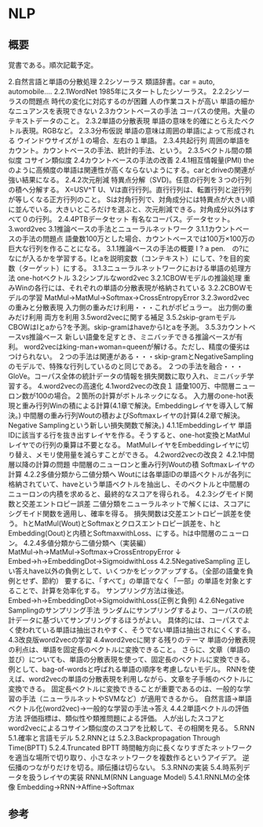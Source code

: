 # NLP

## 概要
覚書である。順次記載予定。  


2.自然言語と単語の分散処理
    2.2シソーラス
        類語辞書。car = auto, automobile....
        2.2.1WordNet
            1985年にスタートしたシソーラス。
        2.2.2シソーラスの問題点
            時代の変化に対応するのが困難
            人の作業コストが高い
            単語の細かなニュアンスを表現できない
    2.3カウントベースの手法
        コーパスの使用。大量のテキストデータのこと。
        2.3.2単語の分散表現
            単語の意味を的確にとらえたベクトル表現。RGBなど。
        2.3.3分布仮説
            単語の意味は周囲の単語によって形成される
            ウインドウサイズが１の場合、左右の１単語。
        2.3.4共起行列
            周囲の単語をカウント。カウントベースの手法、統計的手法、という。
        2.3.5ベクトル間の類似度
            コサイン類似度
    2.4カウントベースの手法の改善
        2.4.1相互情報量(PMI)
            theのように高頻度の単語は関連性が高くならないようにする。carとdriveの関連が強い結果になる。
        2.4.2次元削減
            特異点分解（SVD)。任意の行列を３つの行列の積へ分解する。
            X=USV^T
            U、Vは直行行列。直行行列は、転置行列と逆行列が等しくなる正方行列のこと。
            Sは対角行列で、対角成分には特異点が大きい順に並んでいる。大きいところだけを選ぶと、次元削減できる。対角成分以外はすべて０の行列。
        2.4.4PTBデータセット
            有名なコーパス。データセット。
3.word2vec
    3.1推論ベースの手法とニューラルネットワーク
        3.1.1カウントベースの手法の問題点
            語彙数100万とした場合、カウントベースでは100万×100万の巨大な行列を作ることになる。
        3.1.1推論ベースの手法の概要
            I ? a pen.　の?になにが入るかを学習する。Iとaを説明変数（コンテキスト）にして、?を目的変数（ターゲット）にする。
        3.1.3ニューラルネットワークにおける単語の処理方法
            one-hotベクトル
    3.2シンプルなword2vec
        3.2.1CBOWモデルの推論処理
            重みWinの各行には、それぞれの単語の分散表現が格納されている
        3.2.2CBOWモデルの学習
            MatMul→MatMul→Softmax→CrossEntropyError
        3.2.3word2vecの重みと分散表現
            入力側の重みだけ利用・・・これがポピュラー。
            出力側の重みだけ利用
            両方を利用
    3.5word2vecに関する補足
        3.5.2skip-gramモデル
            CBOWはIとaから?を予測。skip-gramはhaveからIとaを予測。
        3.5.3カウントベースvs推論ベース
            新しい語彙を足すとき、ミニバッチできる推論ベースが有利。
            word2vecはking-man+woman=queenが解ける。ただし、精度の優劣はつけられない。
            ２つの手法は関連がある・・・skip-gramとNegativeSamplingのモデルで、特殊な行列しているのと同じである。
            ２つの手法を融合・・・GloVe。コーパス全体の統計データの情報を損失関数に取り入れ、ミニバッチ学習する。
4.word2vecの高速化
    4.1word2vecの改良１
        語彙100万、中間層ニューロン数が100の場合。２箇所の計算がボトルネックになる。
            入力層のone-hot表現と重み行列Winの積による計算(4.1章で解決。Embeddingレイヤを導入して解決。)
            中間層の重み行列Woutの積およびSoftmaxレイヤの計算(4.2章で解決。Negative Samplingという新しい損失関数で解決。)
        4.1.1Embeddingレイヤ
            単語IDに該当する行を抜き出すレイヤを作る。そうすると、one-hot変換とMatMulレイヤでの行列の乗算は不要となる。
            MatMulレイヤをEmbeddingレイヤに切り替え、メモリ使用量を減らすことができる。
    4.2word2vecの改良２
        4.2.1中間層以降の計算の問題
            中間層のニューロンと重み行列Woutの積
            Softmaxレイヤの計算
        4.2.2多値分類から二値分類へ
            Woutには各単語IDの単語ベクトルが各列に格納されていて、haveという単語ベクトルを抽出し、そのベクトルと中間層のニューロンの内積を求めると、最終的なスコアを得られる。
        4.2.3シグモイド関数と交差エントロピー誤差
            二値分類をニューラルネットで解くには、スコアにシグモイド関数を適用し、確率を得る。
            損失関数は交差エントロピー誤差を使う。
            hとMatMul(Wout)とSoftmaxとクロスエントロピー誤差を、hとEmbedding(Oout)と内積とSoftmaxwithLoss、にする。hは中間層のニューロン。
        4.2.4多値分類から二値分類へ（実装編）
            MatMul→h→MatMul→Softmax→CrossEntropyError
                ↓
            Embed→h→EmbeddingDot→SigmoidwithLoss
        4.2.5NegativeSampling
            正しい答えhave以外の負例として、いくつかをピックアップする。（全部の語彙を負例とせず、節約）
            要するに、「すべて」の単語でなく「一部」の単語を対象とすることで、計算を効率化する。
            サンプリング方法は後述。
            Embed→h→EmbeddingDot→SigmoidwithLoss(正例と負例)
        4.2.6Negative Samplingのサンプリング手法
            ランダムにサンプリングするより、コーパスの統計データに基づいてサンプリングするほうがよい。
            具体的には、コーパスでよく使われている単語は抽出されやすく、そうでない単語は抽出されにくくする。
    4.3改良版word2vecの学習
    4.4word2vecに関する残りのテーマ
        単語の分散表現の利点は、単語を固定長のベクトルに変換できること。
        さらに、文章（単語の並び）についても、単語の分散表現を使って、固定長のベクトルに変換できる。
            例として、bag-of-wordsと呼ばれる単語の順序を考慮しないモデル。
        RNNを使えば、word2vecの単語の分散表現を利用しながら、文章を子手帳のベクトルに変換できる。
        固定長ベクトルに変換できることが重要であるのは、一般的な学習の手法（ニューラルネットやSVMなど）が適用できるから。
            自然言語→単語ベクトル化(word2vec)→一般的な学習の手法→答え
        4.4.2単語ベクトルの評価方法
            評価指標は、類似性や類推問題による評価。
            人が出したスコアとword2vecによるコサイン類似度のスコアを比較して、その相関を見る。
5.RNN
    5.1.確率と言語モデル
    5.2.RNNとは
        5.2.3.Backpropagation Through Time(BPTT)
        5.2.4.Truncated BPTT
            時間軸方向に長くなりすぎたネットワークを適当な場所で切り取り、小さなネットワークを複数作るというアイデア。
            逆伝播のつながりだけを切る。順伝播は切らない。
    5.3.RNNの実装
    5.4.時系列データを扱うレイヤの実装
        RNNLM(RNN Language Model)
        5.4.1.RNNLMの全体像
            Embedding→RNN→Affine→Softmax





## 参考

